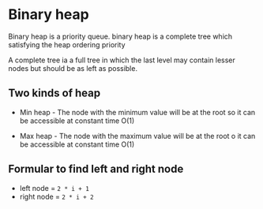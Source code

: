 # Binary heap

Binary heap is a priority queue. binary heap is a complete tree which satisfying the heap ordering priority

A complete tree ia a full tree in which the last level may contain lesser nodes but should be as left as possible.

## Two kinds of heap

- Min heap - The node with the minimum value will be at the root so it can be accessible at constant time O(1)

- Max heap - The node with the maximum value will be at the root o it can be accessible at constant time O(1)

## Formular to find left and right node

- left node = `2 * i + 1`
- right node = `2 * i + 2`
